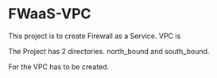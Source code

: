 # FWaaS-VPC

This project is to create Firewall as a Service. VPC is 

The Project has 2 directories. north_bound and south_bound.

For the VPC has to be created.